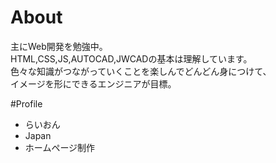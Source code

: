 # About
主にWeb開発を勉強中。  
HTML,CSS,JS,AUTOCAD,JWCADの基本は理解しています。  
色々な知識がつながっていくことを楽しんでどんどん身につけて、  
イメージを形にできるエンジニアが目標。  

#Profile
- らいおん
- Japan
- ホームページ制作
